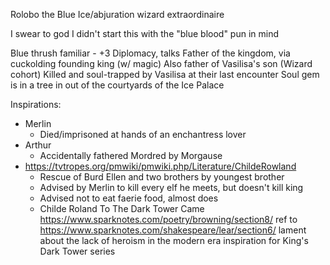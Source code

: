 Rolobo the Blue
Ice/abjuration wizard extraordinaire


I swear to god I didn't start this with the "blue blood" pun in mind

Blue thrush familiar - +3 Diplomacy, talks
Father of the kingdom, via cuckolding founding king (w/ magic)
Also father of Vasilisa's son (Wizard cohort)
Killed and soul-trapped by Vasilisa at their last encounter
Soul gem is in a tree in out of the courtyards of the Ice Palace



Inspirations:
- Merlin
  - Died/imprisoned at hands of an enchantress lover
- Arthur
  - Accidentally fathered Mordred by Morgause
- https://tvtropes.org/pmwiki/pmwiki.php/Literature/ChildeRowland
  - Rescue of Burd Ellen and two brothers by youngest brother
  - Advised by Merlin to kill every elf he meets, but doesn't kill king
  - Advised not to eat faerie food, almost does
  - Childe Roland To The Dark Tower Came
    https://www.sparknotes.com/poetry/browning/section8/
    ref to https://www.sparknotes.com/shakespeare/lear/section6/
    lament about the lack of heroism in the modern era
    inspiration for King's Dark Tower series
